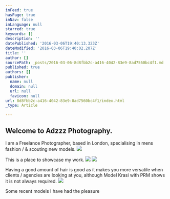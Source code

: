 ```yaml
---
inFeed: true
hasPage: true
inNav: false
inLanguage: null
starred: true
keywords: []
description: ''
datePublished: '2016-03-06T19:40:13.323Z'
dateModified: '2016-03-06T19:40:02.207Z'
title: ''
author: []
sourcePath: _posts/2016-03-06-8d8fbb2c-a416-4042-83e9-8ad7560bc4f1.md
published: true
authors: []
publisher:
  name: null
  domain: null
  url: null
  favicon: null
url: 8d8fbb2c-a416-4042-83e9-8ad7560bc4f1/index.html
_type: Article

---
```

## Welcome to Adzzz Photography.

I am a Freelance Photographer, based in London, specialising in mens fashion / & scouting new models.
![](https://s3-us-west-2.amazonaws.com/the-grid-img/p/861f99636f7fb08899566696047d31236a48867c.jpg)

This is a place to showcase my work.
![](https://s3-us-west-2.amazonaws.com/the-grid-img/p/e288c2f46b349b1647c228776998c120302e1f34.jpg)
![](https://s3-us-west-2.amazonaws.com/the-grid-img/p/81b8fa21a45e4d5452610a6dcaa587cabe5d6d23.jpg)

Having a good amount of hair is good as it makes you more versatile when clients / agencies are looking at you, although Model Krasi with PRM shows it is not always required.
![](https://the-grid-user-content.s3-us-west-2.amazonaws.com/c2c52f74-d720-49ab-910c-7881bebb85b9.jpg)

Some recent models I have had the pleasure